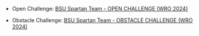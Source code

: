 
* Open Challenge: [BSU Spartan Team - OPEN CHALLENGE (WRO 2024)](https://youtu.be/06rUdOECv34?si=MXno1v4bBEbKgmpB)

* Obstacle Challenge: [BSU Spartan Team - OBSTACLE CHALLENGE (WRO 2024)](https://youtu.be/ykb_tLmTXMM?si=5-LzPXuHlno7lfPP)
